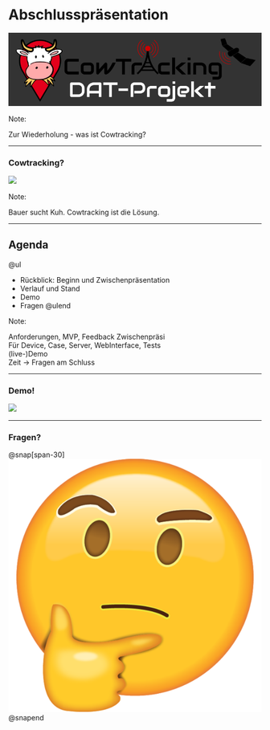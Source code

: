 # Abschlusspräsentation 

![](assets/images/02_png_background/CowTracking-DAT-Projekt.png)

Note:

Zur Wiederholung -  was ist Cowtracking?

---

### Cowtracking?
![](https://media.giphy.com/media/h55EUEsTG9224/giphy.gif)

Note:

Bauer sucht Kuh. Cowtracking ist die Lösung.

---

## Agenda

@ul
- Rückblick: Beginn und Zwischenpräsentation
- Verlauf und Stand
- Demo
- Fragen
@ulend

Note:

Anforderungen, MVP, Feedback Zwischenpräsi  
Für Device, Case, Server, WebInterface, Tests  
(live-)Demo  
Zeit -> Fragen am Schluss

---

### Demo!
![](https://media.giphy.com/media/l0NwNrl4BtDD7JCx2/giphy.gif)

---

### Fragen?
@snap[span-30]
![](assets/images/thinking_face.png)
@snapend
